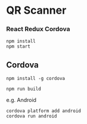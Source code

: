 # QR Scanner
### React Redux Cordova

```
npm install
npm start
```

## Cordova

```
npm install -g cordova
```

```
npm run build
```

e.g. Android
```
cordova platform add android
cordova run android
```
